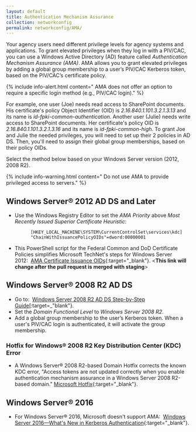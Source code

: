 ```yaml
---
layout: default
title: Authentication Mechanism Assurance
collection: networkconfig
permalink: networkconfig/AMA/
---
```


Your agency users need different privilege levels for agency systems and applications. To grant elevated privileges when they log in with a PIV/CAC, you can use a Windows Active Directory (AD) feature called _Authentication Mechanism Assurance (AMA)_. AMA allows you to grant elevated privileges by adding a global group membership to a user’s PIV/CAC Kerberos token, based on the PIV/CAC’s certificate policy.

{% include info-alert.html content=" AMA does not offer an option to require a specific login method (e.g., PIV/CAC login)." %}

For example, one  user (Joe) needs read access to SharePoint documents. His certificate's policy Object Identifier (OID) is _2.16.840.1.101.3.2.1.3.13_ and its name is _id-fpki-common-authentication_. Another user (Julie) needs write access to SharePoint documents. Her certificate's policy OID is _2.16.840.1.101.3.2.1.3.16_ and its name is _id-fpki-common-high_. To grant Joe and Julie the needed privileges, you will need to set up their 2 policies in AD DS. Then, you'll need to assign their global group memberships, based on their policy OIDs. 

Select the method below based on your Windows Server version (2012, 2008 R2).

{% include info-warning.html content=" Do not use AMA to provide privileged access to servers." %}

## Windows Server® 2012 AD DS and Later

* Use the Windows Registry Editor to set the _AMA Priority_ above _Most Recently Issued Superior Certificate Heuristic_:

            [HKEY_LOCAL_MACHINE\SYSTEM\CurrentControlSet\services\kdc]
            "ChainWithIssuancePolicyOIDs"=dword:00000001

* This PowerShell script for the Federal Common and DoD Certificate Policies simplifies Microsoft TechNet's steps for Windows Server 2012:&nbsp;&nbsp;[AMA Certificate Issuance OIDs](https://github.com/GSA/ficam-scripts/tree/auth-mech-assurance/_AMA){:target="_blank"}. <**This link will change after the pull request is merged with staging**>

## Windows Server® 2008 R2 AD DS

* Go to:&nbsp;&nbsp;[Windows Server 2008 R2 AD DS Step-by-Step Guide](https://technet.microsoft.com/en-us/library/dd378897(v=WS.10).aspx)[:target=_"blank"}.
* Set the _Domain Functional Level_ to _Windows Server 2008 R2_.
* Add a global group membership to the user’s Kerberos token. When a user's PIV/CAC login is authenticated, it will activate the group membership.

### Hotfix for Windows® 2008 R2 Key Distribution Center (KDC) Error

* A Windows Server® 2008 R2-based Domain Hotfix corrects the known KDC error, "Access tokens are not updated correctly when you enable authentication mechanism assurance in a Windows Server 2008 R2-based domain." [Microsoft Hotfix](http://support.microsoft.com/kb/2771254){:target="_blank"}.

## Windows Server® 2016

* For Windows Server® 2016, Microsoft doesn't support AMA:&nbsp;&nbsp;[Windows Server 2016&mdash;What's New in Kerberos Authentication](https://docs.microsoft.com/en-us/windows-server/security/kerberos/whats-new-in-kerberos-authentication){:target="_blank"}. 
